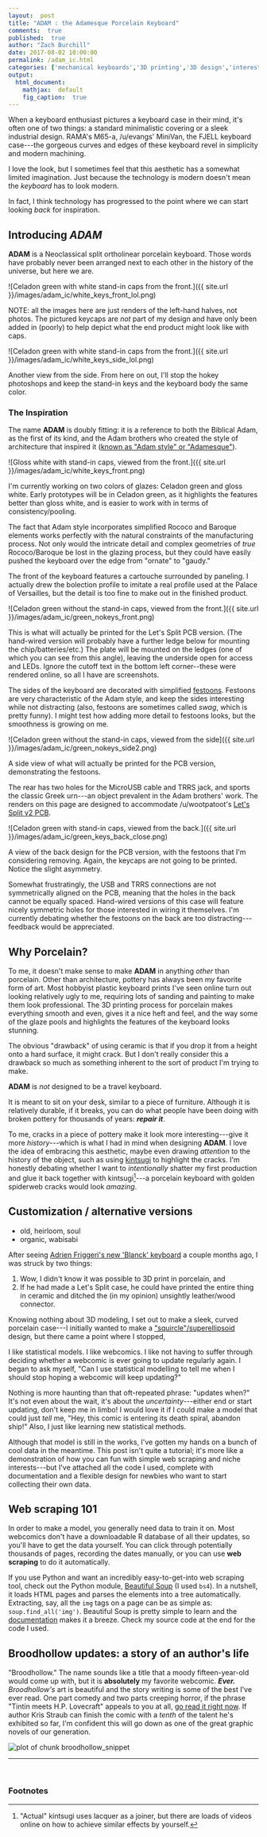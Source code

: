 ```yaml
---
layout:  post
title: "ADAM : the Adamesque Porcelain Keyboard"
comments:  true
published:  true
author: "Zach Burchill"
date: 2017-08-02 10:00:00
permalink: /adam_ic.html
categories: ['mechanical keyboards','3D printing','3D design','interest check',keyboard,porcelain]
output:
  html_document:
    mathjax:  default
    fig_caption:  true
---
```




When a keyboard enthusiast pictures a keyboard case in their mind, it's often one of two things: a standard minimalistic covering or a sleek industrial design.  RAMA's M65-a, /u/evangs' MiniVan, the FJELL keyboard case---the gorgeous curves and edges of these keyboard revel in simplicity and modern machining.  

I love the look, but I sometimes feel that this aesthetic has a somewhat limited imagination. Just because the technology is modern doesn't mean the *keyboard* has to look modern.

In fact, I think technology has progressed to the point where we can start looking *back* for inspiration. 

## Introducing _ADAM_

<!--more-->

**ADAM** is a Neoclassical split ortholinear porcelain keyboard. Those words have probably never been arranged next to each other in the history of the universe, but here we are.

![Celadon green with white stand-in caps from the front.]({{ site.url }}/images/adam_ic/white_keys_front_lol.png)
<p class = "figcaption">NOTE: all the images here are just renders of the left-hand halves, not photos. The pictured keycaps are <em>not</em> part of my design and have only been added in (poorly) to help depict what the end product might look like with caps.</p>

![Celadon green with white stand-in caps from the front.]({{ site.url }}/images/adam_ic/white_keys_side_lol.png)

<p class = "figcaption">Another view from the side. From here on out, I'll stop the hokey photoshops and keep the stand-in keys and the keyboard body the same color. </p>

### The Inspiration

The name **ADAM** is doubly fitting: it is a reference to both the Biblical Adam, as the first of its kind, and the Adam brothers who created the style of architecture that inspired it ([known as "Adam style" or "Adamesque"](http://en.wikipedia.org/wiki/Adam_style)).

![Gloss white with stand-in caps, viewed from the front.]({{ site.url }}/images/adam_ic/white_keys_front.png)

<p class = "figcaption">I'm currently working on two colors of glazes: Celadon green and gloss white. Early prototypes will be in Celadon green, as it highlights the features better than gloss white, and is easier to work with in terms of consistency/pooling.</p>

The fact that Adam style incorporates simplified Rococo and Baroque elements works perfectly with the natural constraints of the manufacturing process.  Not only would the intricate detail and complex geometries of *true* Rococo/Baroque be lost in the glazing process, but they could have easily pushed the keyboard over the edge from "ornate" to "gaudy."

The front of the keyboard features a cartouche surrounded by paneling. I actually drew the bolection profile to imitate a real profile used at the Palace of Versailles, but the detail is too fine to make out in the finished product.

![Celadon green without the stand-in caps, viewed from the front.]({{ site.url }}/images/adam_ic/green_nokeys_front.png)

<p class = "figcaption">This is what will actually be printed for the Let's Split PCB version. (The hand-wired version will probably have a further ledge below for mounting the chip/batteries/etc.) The plate will be mounted on the ledges (one of which you can see from this angle), leaving the underside open for access and LEDs. Ignore the cutoff text in the bottom left corner--these were rendered online, so all I have are screenshots.</p>

The sides of the keyboard are decorated with simplified [festoons](http://en.wikipedia.org/wiki/Festoon). Festoons are very characteristic of the Adam style, and keep the sides interesting while not distracting (also, festoons are sometimes called *swag*, which is pretty funny). I might test how adding more detail to festoons looks, but the smoothness is growing on me.

![Celadon green without the stand-in caps, viewed from the side]({{ site.url }}/images/adam_ic/green_nokeys_side2.png)

<p class = "figcaption">A side view of what will actually be printed for the PCB version, demonstrating the festoons.</p>

The rear has two holes for the MicroUSB cable and TRRS jack, and sports the classic Greek urn---an object prevalent in the Adam brothers' work. The renders on this page are designed to accommodate /u/wootpatoot's [Let's Split v2 PCB](https://github.com/climbalima/let-s-Split-v2). 

![Celadon green with stand-in caps, viewed from the back.]({{ site.url }}/images/adam_ic/green_keys_back_close.png)

<p class = "figcaption">A view of the back design for the PCB version, with the festoons that I'm considering removing. Again, the keycaps are not going to be printed. Notice the slight asymmetry.</p>

Somewhat frustratingly, the USB and TRRS connections are not symmetrically aligned on the PCB, meaning that the holes in the back cannot be equally spaced. Hand-wired versions of this case will feature nicely symmetric holes for those interested in wiring it themselves.  I'm currently debating whether the festoons on the back are too distracting---feedback would be appreciated.

## Why Porcelain? 

To me, it doesn't make sense to make **ADAM** in anything *other* than porcelain. Other than architecture, pottery has always been my favorite form of art.  Most hobbyist plastic keyboard prints I've seen online turn out looking relatively ugly to me, requiring lots of sanding and painting to make them look professional. The 3D printing process for porcelain makes everything smooth and even, gives it a nice heft and feel, and the way some of the glaze pools and highlights the features of the keyboard looks stunning.

The obvious "drawback" of using ceramic is that if you drop it from a height onto a hard surface, it might crack. But I don't really consider this a drawback so much as something inherent to the sort of product I'm trying to make. 

**ADAM** is *not* designed to be a travel keyboard. 

It is meant to sit on your desk, similar to a piece of furniture.  Although it is relatively durable, if it breaks, you can do what people have been doing with broken pottery for thousands of years: **_repair it_**.

To me, cracks in a piece of pottery make it look more interesting---give it more *history*---which is what I had in mind when designing **ADAM**. I love the idea of embracing this aesthetic, maybe even drawing *attention* to the history of the object, such as using [kintsugi](http://en.wikipedia.org/wiki/Kintsugi) to highlight the cracks.  I'm honestly debating whether I want to *intentionally* shatter my first production and glue it back together with kintsugi[^1]---a porcelain keyboard with golden spiderweb cracks would look *amazing*.

## Customization / alternative versions







* old, heirloom, soul
* organic, wabisabi


After seeing [Adrien Friggeri's new 'Blanck' keyboard](http://medium.com/@friggeri/the-new-blanck-keyboard-c7563c4f9fa) a couple months ago, I was struck by two things:

 1. Wow, I didn't know it was possible to 3D print in porcelain, and
 2. If he had made a Let's Split case, he could have printed the entire thing in ceramic and ditched the (in my opinion) unsightly leather/wood connector.
 
Knowing nothing about 3D modeling, I set out to make a sleek, curved porcelain case---I initially wanted to make a ["squircle"/superellipsoid](http://en.wikipedia.org/wiki/Squircle) design, but there came a point where I stopped,

I like statistical models. I like webcomics. I like not having to suffer through deciding whether a webcomic is ever going to update regularly again. I began to ask myself, "Can I use statistical modelling to tell me when I should stop hoping a webcomic will keep updating?"

Nothing is more haunting than that oft-repeated phrase: "updates when?" It's not even about the wait, it's about the _uncertainty_---either end or start updating, don't keep me in limbo!  I would love it if I could make a model that could just _tell_ me, "Hey, this comic is entering its death spiral, abandon ship!"  Also, I just like learning new statistical methods.

Although that model is still in the works, I've gotten my hands on a bunch of cool data in the meantime.  This post isn't quite a tutorial; it's more like a demonstration of how you can fun with simple web scraping and niche interests---but I've attached all the code I used, complete with documentation and a flexible design for newbies who want to start collecting their own data.

<!--more-->

## Web scraping 101

In order to make a model, you generally need data to train it on.  Most webcomics don't have a downloadable R database of all their updates, so you'll have to get the data yourself.  You can click through potentially thousands of pages, recording the dates manually, or you can use **web scraping** to do it automatically.

If you use Python and want an incredibly easy-to-get-into web scraping tool, check out the Python module, [Beautiful Soup](http://www.crummy.com/software/BeautifulSoup/) (I used `bs4`). In a nutshell, it loads HTML pages and parses the elements into a tree automatically. Extracting, say, all the `img` tags on a page can be as simple as: `soup.find_all('img')`. Beautiful Soup is pretty simple to learn and the [documentation](http://www.crummy.com/software/BeautifulSoup/bs4/doc/) makes it a breeze. Check my source code at the end for the code I used.

## Broodhollow updates: a story of an author's life

"Broodhollow."  The name sounds like a title that a moody fifteen-year-old would come up with, but it is **absolutely** my favorite webcomic. _**Ever.**_ _Broodhollow's_ art is beautiful and the story writing is some of the best I've ever read. One part comedy and two parts creeping horror, if the phrase "Tintin meets H.P. Lovecraft" appeals to you at all, [go read it right now](http://broodhollow.chainsawsuit.com/). If author Kris Straub can finish the comic with a _tenth_ of the talent he's exhibited so far, I'm confident this will go down as one of the great graphic novels of our generation.

![plot of chunk broodhollow_snippet](/figure/source/2017-08-02-adam_post/broodhollow_snippet-1.png)



<hr />
<br />

### Footnotes

[^1]: "Actual" kintsugi uses lacquer as a joiner, but there are loads of videos online on how to achieve similar effects by yourself.


